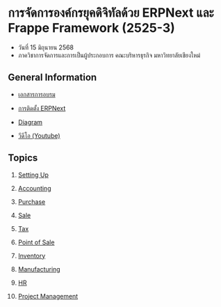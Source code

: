 # การจัดการองค์กรยุคดิจิทัลด้วย ERPNext และ Frappe Framework (2525-3)

- วันที่ 15 มิถุนายน 2568
- ภาควิชาการจัดการและการเป็นผู้ประกอบการ คณะบริหารธุรกิจ มหาวิทยาลัยเชียงใหม่

## General Information

- [เอกสารการอบรม](https://drive.google.com/drive/folders/1C0y6_e2uK56QXJDP4HdRNo0ECaeTCSlU?usp=sharing)

- [การติดตั้ง ERPNext](https://github.com/erp-cmu/training-2025-2/blob/main/erpnext_installation.md)

- [Diagram](https://link.excalidraw.com/l/9PltHIQHZMD/844RxGB62Bm)

- [วีดีโอ (Youtube)](https://www.youtube.com/playlist?list=PLNGLpHQhvGrsRZVIGY77qW3qcWkaE91w8)

## Topics

1. [Setting Up](https://scribehow.com/page/V2_ERPNext_Training_1_Getting_Started_with_Frappe_Cloud__3DDImQ3UTjOivxLUb4ybUQ?referrer=documents)

2. [Accounting](https://scribehow.com/page/V2_ERPNext_Training_2_Accounting__rc4thAkqS-aXyg2JEnrsfg?referrer=documents)

3. [Purchase](https://scribehow.com/page/V2_ERPNext_Training_3_Purchase__mXmfJ7FoTDqg9ikxCZJuMw?referrer=documents)

4. [Sale](https://scribehow.com/page/V2_ERPNext_Training_4_Sale__Pu-uz6L8Q9OgQy_VRkCObg?referrer=documents)

5. [Tax](https://scribehow.com/page/V2_ERPNext_Training_5_Tax__HzCor1EVTi2C4Qc3BZexpw?referrer=documents)

6. [Point of Sale](https://scribehow.com/page/V2_ERPNext_Training_6_Point_of_Sale__ZqF2M4HUQfyr703o7PGIMA?referrer=documents)

7. [Inventory](https://scribehow.com/page/V2_ERPNext_Training_7_Inventory__G2E04RJ_QtuscX_1rlPBoQ?referrer=documents)

8. [Manufacturing](https://scribehow.com/page/V2_ERPNext_Training_8_Manufacturing__8jiD9i9gQGKS8vYty3nW8Q?referrer=documents)

9. [HR](https://scribehow.com/page/V2_ERPNext_Training_9_HR__Otwji3-WT-eVn516OsMVRA?referrer=documents)

10. [Project Management](https://link.excalidraw.com/l/9PltHIQHZMD/692RsBDsX3m)
